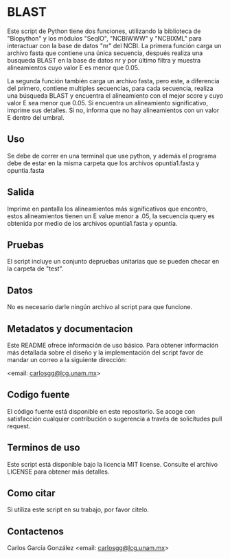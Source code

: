 # BLAST

Este script de Python tiene dos funciones, utilizando la biblioteca
de "Biopython" y los módulos "SeqIO", "NCBIWWW" y "NCBIXML" para interactuar
con la base de datos "nr" del NCBI. La primera función carga un archivo fasta 
que contiene una única secuencia, después realiza una busqueda BLAST en la base 
de datos nr y por último filtra y muestra alineamientos cuyo valor E es menor que 0.05.

La segunda función también carga un archivo fasta, pero este, a diferencia del primero,
contiene multiples secuencias, para cada secuencia, realiza una búsqueda BLAST y encuentra
el alineamiento con el mejor score y cuyo valor E sea menor que 0.05.
Si encuentra un alineamiento significativo, imprime sus detalles. Si no, informa que no hay
alineamientos con un valor E dentro del umbral.

## Uso

Se debe de correr en una terminal que use python, y además el programa debe de estar en la  misma carpeta que los archivos opuntia1.fasta y opuntia.fasta

## Salida

Imprime en pantalla los alineamientos más significativos que encontro, estos alineamientos
tienen un E value menor a .05, la secuencia query es obtenida por medio de los archivos opuntia1.fasta y opuntia.


## Pruebas

El script incluye un conjunto depruebas unitarias que se pueden checar en la carpeta de "test".

## Datos

No es necesario darle ningún archivo al script para que funcione.

## Metadatos y documentacion

Este README ofrece información de uso básico. Para obtener información más detallada sobre el diseño y la implementación del script favor de mandar un correo a la siguiente dirección:

<email: carlosgg@lcg.unam.mx>

## Codigo fuente

El código fuente está disponible en este repositorio. Se acoge con satisfacción cualquier contribución o sugerencia a través de solicitudes pull request.

## Terminos de uso

Este script está disponible bajo la licencia MIT license. Consulte el archivo LICENSE para obtener más detalles.

## Como citar

Si utiliza este script en su trabajo, por favor citelo.

## Contactenos

Carlos García González 
<email: carlosgg@lcg.unam.mx>
